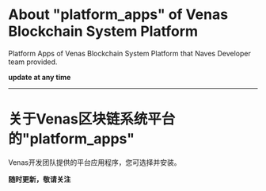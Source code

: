 # About "platform_apps" of Venas Blockchain System Platform

Platform Apps of Venas Blockchain System Platform that Naves Developer team provided.  

**update at any time**


-----


# 关于Venas区块链系统平台的"platform_apps"

Venas开发团队提供的平台应用程序，您可选择并安装。

**随时更新，敬请关注**
